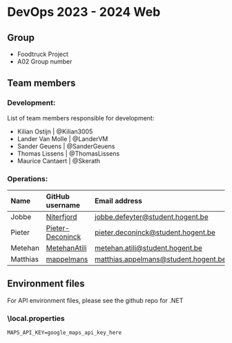 # DevOps 2023 - 2024 Web 

## Group

- Foodtruck Project
- A02 Group number

## Team members

### Development:

List of team members responsible for development:

- Kilian Ostijn | @Kilian3005
- Lander Van Molle | @LanderVM
- Sander Geuens | @SanderGeuens
- Thomas Lissens | @ThomasLissens
- Maurice Cantaert | @Skerath

### Operations:
 
| Name     | GitHub username                                         | Email address                        |
| :------- | :------------------------------------------------------ | :----------------------------------- |
| Jobbe    | [Niterfjord](https://github.com/niterfjord)             | jobbe.defeyter@student.hogent.be     |
| Pieter   | [Pieter-Deconinck](https://github.com/Pieter-Deconinck) | pieter.deconinck@student.hogent.be   |
| Metehan  | [MetehanAtili](https://github.com/MetehanAtili)         | metehan.atili@student.hogent.be      |
| Matthias | [mappelmans](https://github.com/mappelmans)             | matthias.appelmans@student.hogent.be |

## Environment files
For API environment files, please see the github repo for .NET

### \local.properties
```properties
MAPS_API_KEY=google_maps_api_key_here
```
